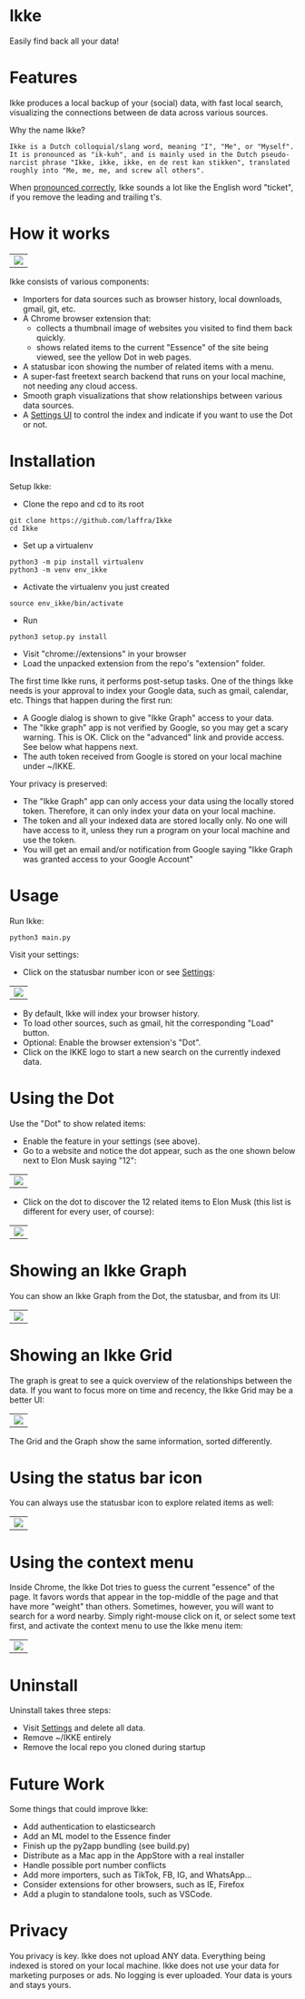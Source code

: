 # Ikke
Easily find back all your data!

# Features

Ikke produces a local backup of your (social) data, with fast local search,
visualizing the connections between de data across various sources.

Why the name Ikke?

    Ikke is a Dutch colloquial/slang word, meaning "I", "Me", or "Myself".  It is pronounced as "ik-kuh", and is mainly used in the Dutch pseudo-narcist phrase "Ikke, ikke, ikke, en de rest kan stikken", translated roughly into "Me, me, me, and screw all others".

When [pronounced correctly](https://upload.wikimedia.org/wikipedia/commons/3/39/Nl-ikke.ogg),
Ikke sounds a lot like the English word "ticket", if you remove the leading and trailing t's.

# How it works

<table><tr><td>
    <img src="/images/architecture.png" />
</td></tr></table>

Ikke consists of various components:
 * Importers for data sources such as browser history, local downloads, gmail, git, etc.
 * A Chrome browser extension that:
   * collects a thumbnail image of websites you visited to find them back quickly.
   * shows related items to the current "Essence" of the site being viewed, see the yellow Dot in web pages.
 * A statusbar icon showing the number of related items with a menu.
 * A super-fast freetext search backend that runs on your local machine, not needing any cloud access.
 * Smooth graph visualizations that show relationships between various data sources.
 * A [Settings UI](http://localhost:1964/settings) to control the index and indicate if you want to use the Dot or not.
 
# Installation

Setup Ikke:
 * Clone the repo and cd to its root
 ```
 git clone https://github.com/laffra/Ikke
 cd Ikke
 ```
 * Set up a virtualenv
 ```
 python3 -m pip install virtualenv
 python3 -m venv env_ikke
 ```
 * Activate the virtualenv you just created 
 ```
 source env_ikke/bin/activate
 ```
 * Run 
 ```
 python3 setup.py install
 ```
 * Visit "chrome://extensions" in your browser
 * Load the unpacked extension from the repo's "extension" folder.

The first time Ikke runs, it performs post-setup tasks. One of the things Ikke needs is your approval to index your Google data, such as gmail, calendar, etc. Things that happen during the first run:
   * A Google dialog is shown to give "Ikke Graph" access to your data.
   * The "Ikke graph" app is not verified by Google, so you may get a scary warning. This is OK. Click on the 
   "advanced" link and provide access. See below what happens next.
   * The auth token received from Google is stored on your local machine under ~/IKKE.

Your privacy is preserved:
   * The "Ikke Graph" app can only access your data using the locally stored token. Therefore, it can only index your data on your local machine. 
   * The token and all your indexed data are stored locally only. No one will have access to it, unless they run a program on your local machine and use the token.
   * You will get an email and/or notification from Google saying "Ikke Graph was granted access to your Google Account"

# Usage

Run Ikke:
```
python3 main.py
```

Visit your settings:
* Click on the statusbar number icon or see [Settings](http://localhost:1964/settings):

<table><tr><td>
<img src="images/screenshot-ikke-settings.png">
</td></tr></table>

* By default, Ikke will index your browser history.
* To load other sources, such as gmail, hit the corresponding "Load" button. 
* Optional: Enable the browser extension's "Dot".
* Click on the IKKE logo to start a new search on the currently indexed data.

# Using the Dot

Use the "Dot" to show related items:
* Enable the feature in your settings (see above).
* Go to a website and notice the dot appear, such as the one shown below next to Elon Musk saying "12":

<table><tr><td>
<img src="images/screenshot-ikke-dot.png">
</td></tr></table>

* Click on the dot to discover the 12 related items to Elon Musk (this list is different for every user, of course):

<table><tr><td>
<img src="images/screenshot-ikke-related.png">
</td></tr></table>

# Showing an Ikke Graph

You can show an Ikke Graph from the Dot, the statusbar, and from its UI:

<table><tr><td>
<img src="images/screenshot-ikke-graph.png">
</td></tr></table>

# Showing an Ikke Grid

The graph is great to see a quick overview of the relationships between the data. 
If you want to focus more on time and recency, the Ikke Grid may be a better UI:

<table><tr><td>
<img src="images/screenshot-grid.png">
</td></tr></table>

The Grid and the Graph show the same information, sorted differently.

# Using the status bar icon

You can always use the statusbar icon to explore related items as well:

<table><tr><td>
<img src="images/screenshot-ikke-statusbar.png">
</td></tr></table>

# Using the context menu

Inside Chrome, the Ikke Dot tries to guess the current "essence" of the page. It favors words
that appear in the top-middle of the page and that have more "weight" than others.
Sometimes, however, you will want to search for a word nearby. Simply right-mouse click on it,
or select some text first, and activate the context menu to use the Ikke menu item:

<table><tr><td>
<img src="images/screenshot-context-menu.png">
</td></tr></table>

# Uninstall

Uninstall takes three steps:
* Visit [Settings](http://localhost:1964/settings) and delete all data.
* Remove ~/IKKE entirely
* Remove the local repo you cloned during startup

# Future Work

Some things that could improve Ikke:
* Add authentication to elasticsearch
* Add an ML model to the Essence finder
* Finish up the py2app bundling (see build.py)
* Distribute as a Mac app in the AppStore with a real installer
* Handle possible port number conflicts
* Add more importers, such as TikTok, FB, IG, and WhatsApp...
* Consider extensions for other browsers, such as IE, Firefox
* Add a plugin to standalone tools, such as VSCode.

# Privacy

You privacy is key. Ikke does not upload ANY data. Everything being indexed is stored on your local machine. Ikke does not use your data for marketing purposes or ads. No logging is ever uploaded. Your data is yours and stays yours.
